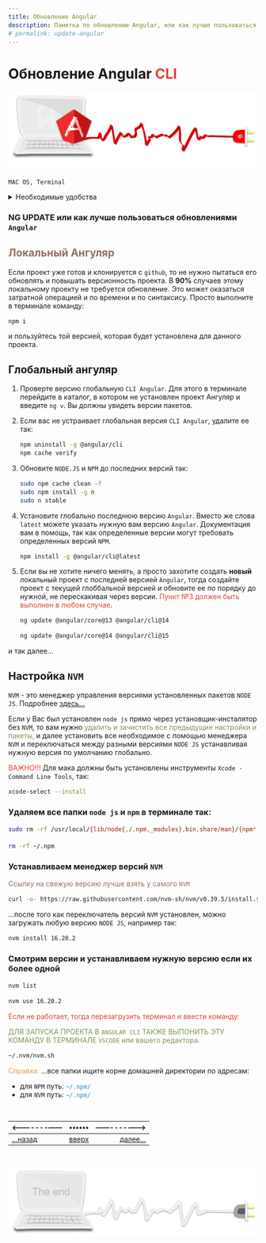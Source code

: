 ```yaml
---
title: Обновление Angular
description: Памятка по обновлению Angular, или как лучше пользоваться обновлениями CLI
# permalink: update-angular
---
```



<div class="navi"><nav id="navi"><!-- js --></nav></div>

# **Обновление** **Angular** <span style="color: #e34234;">CLI

<span id="comp-start-img" class="img" onclick="imgResize(77)">![image-top](assets/svg/comp-angular.svg)</span>

	MAC OS, Terminal

<details>
  <summary>Необходимые удобства</summary>
  <p><a href="#nvm">Настройка менеджера версий: <code>NVM</code></a></p>
  <p></p>



</details>

### **NG UPDATE** или как лучше пользоваться обновлениями `Angular` 

## <span style="color: #8F7161;"> Локальный Ангуляр</span>

Если проект уже готов и клонируется с `github`, то не нужно пытаться его обновлять и повышать версионность проекта. В **90%** случаев этому локальному проекту не требуется обновление. Это может оказаться затратной операцией и по времени и по синтаксису. Просто выполните в терминале команду:

```sh
npm i
```

и пользуйтесь той версией, которая будет установлена для данного проекта.

## Глобальный ангуляр

 1. Проверте версию глобальную `CLI Angular`. Для этого в терминале перейдите в каталог, в котором не установлен проект Ангуляр и введите `ng v`. Вы должны увидеть версии пакетов.
2. Если вас не устраивает глобальная версия `CLI Angular`, удалите ее так: 

	```sh
	npm uninstall -g @angular/cli
	npm cache verify
	```

1. Обновите `NODE.JS` и `NPM` до последних версий так:

	```sh
	sudo npm cache clean -f
	sudo npm install -g n
	sudo n stable
	```

1. Установите глобально последнюю версию `Angular`. Вместо же слова `latest` можете указать нужную вам версию `Angular`. Документация вам в помощь, так как определенные версии могут требовать определенных версий `NPM`.

	```sh
	npm install -g @angular/cli@latest 
	```


1. Если вы не хотите ничего менять, а просто захотите создать **новый** локальный проект с последней версией `Angular`, тогда создайте проект с текущей глоббальной версией и обновите ее по порядку до нужной, не перескакивая через версии. <span style="color: #e34234;">Пункт №3 должен быть выполнен в любом случае</span>.

	```sh
	ng update @angular/core@13 @angular/cli@14
	```


	```sh
	ng update @angular/core@14 @angular/cli@15
	```

и так далее…

## <span id="nvm">Настройка `NVM`</span>

`NVM` - это менеджер управления версиями установленных пакетов `NODE JS`. Подробнее <a href="https://github.com/nvm-sh/nvm#readme">здесь…</a>

Если у Вас был установлен `node js` прямо через установщик-инсталятор без `NVM`, то вам нужно <span style="color: #7C9655;">удалить и зачистить все предыдущие настройки и пакеты,</span> и далее установить все необходимое с помощью менеджера `NVM` и переключаться между разными версиями `NODE JS` устанавливая нужную версия по умолчанию глобально.

<span style="color: #e34234;">ВАЖНО!!!</span> Для мака должны быть установлены инструменты `Xcode - Command Line Tools`, так:

```sh
xcode-select --install
```

### Удаляем все папки `node js` и `npm` в терминале так:

```sh
sudo rm -rf /usr/local/{lib/node{,/.npm,_modules},bin,share/man}/{npm*,node*,man1/node*}

rm -rf ~/.npm

```

### Устанавливаем менеджер версий `NVM`


<span style="color: #8F7161;">Ссылку на свежую версию лучше взять у самого `NVM`

```sh
curl -o- https://raw.githubusercontent.com/nvm-sh/nvm/v0.39.5/install.sh | bash
```

…после того как переключатель версий `NVM` установлен, можно загружать любую версию `NODE JS`, например так:

```sh
nvm install 16.20.2
```

### Смотрим версии и устанавливаем нужную версию если их более одной

```sh
nvm list
```

```sh
nvm use 16.20.2
```

<span style="color: #e34234;">Если не работает, тогда перезагрузить терминал и ввести команду:

<span style="color: #7C9655;">ДЛЯ ЗАПУСКА ПРОЕКТА В `ANGULAR CLI` ТАКЖЕ ВЫПОНИТЬ ЭТУ КОМАНДУ В ТЕРМИНАЛЕ `VSCODE` или вашего редактора.

```sh
~/.nvm/nvm.sh
```


<span style="color: #F29849;">Справка:</span> …все папки ищите корне домашней директории по адресам: 
- для `NPM` путь: <span style="color: #2C87BF;">`~/.npm/` 
- для `NVM` путь: <span style="color: #2C87BF;">`~/.npm/`



<br>


|<-------——|••••••|——------->|
|:---|:---:|---:|
[…назад](az-angular-fb.md)|[вверх](#)|[далее…](az-apr-ts.md)


<br>

<span id="comp-end-img" class="img" onclick="imgResize()">![image-bottom](assets/svg/comp-end.svg)</span>


<script src="assets/js/navi.js"></script>